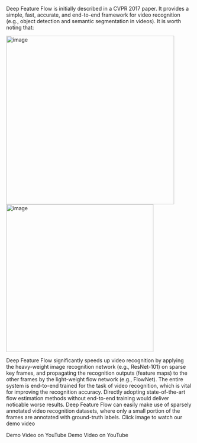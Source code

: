 Deep Feature Flow is initially described in a CVPR 2017 paper. It provides a simple, fast, accurate, and end-to-end framework for video recognition (e.g., object detection and semantic segmentation in videos). It is worth noting that:

<img width="454" alt="image" src="https://github.com/HY-AI2-Projects/REO/assets/62403440/81f7dd4e-9848-44ca-abf5-147ea3f9153e">
<img width="398" alt="image" src="https://github.com/HY-AI2-Projects/REO/assets/62403440/419d62b2-8feb-46e6-b199-c0506a0d4342">


Deep Feature Flow significantly speeds up video recognition by applying the heavy-weight image recognition network (e.g., ResNet-101) on sparse key frames, and propagating the recognition outputs (feature maps) to the other frames by the light-weight flow network (e.g., FlowNet).
The entire system is end-to-end trained for the task of video recognition, which is vital for improving the recognition accuracy. Directly adopting state-of-the-art flow estimation methods without end-to-end training would deliver noticable worse results.
Deep Feature Flow can easily make use of sparsely annotated video recognition datasets, where only a small portion of the frames are annotated with ground-truth labels.
Click image to watch our demo video

Demo Video on YouTube Demo Video on YouTube
